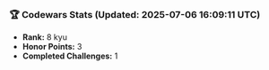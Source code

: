 ### 🏆 Codewars Stats (Updated: 2025-07-06 16:09:11 UTC)

- **Rank:** 8 kyu
- **Honor Points:** 3
- **Completed Challenges:** 1
